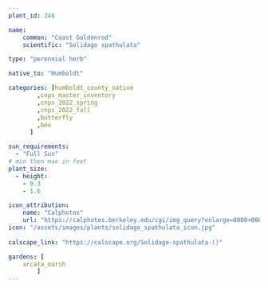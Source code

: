 ```yaml
---
plant_id: 246 

name: 
    common: "Coast Goldenrod"  
    scientific: "Solidago spathulata"  

type: "perennial herb"

native_to: "Humboldt"

categories: [humboldt_county_native
        ,cnps_master_inventory
        ,cnps_2022_spring
        ,cnps_2022_fall
        ,butterfly
        ,bee
      ]

sun_requirements:
  - "Full Sun"
# min then max in feet
plant_size:
  - height: 
    - 0.3 
    - 1.6

icon_attribution: 
    name: "Calphotos"
    url: "https://calphotos.berkeley.edu/cgi/img_query?enlarge=0000+0000+1213+1480"
icon: "/assets/images/plants/solidago_spathulata_icon.jpg"
 
calscape_link: "https://calscape.org/Solidago-spathulata-()"

gardens: [
    arcata_marsh
        ]
---
```


